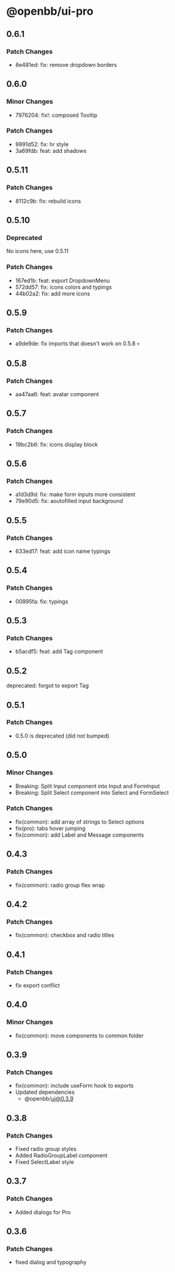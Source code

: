 # @openbb/ui-pro

## 0.6.1

### Patch Changes

- 8e481ed: fix: remove dropdown borders

## 0.6.0

### Minor Changes

- 7976204: fix!: composed Tooltip

### Patch Changes

- 9991d52: fix: hr style
- 3a69fdb: feat: add shadows

## 0.5.11

### Patch Changes

- 8112c9b: fix: rebuild icons

## 0.5.10

### Deprecated

No icons here, use 0.5.11

### Patch Changes

- 167ed1b: feat: export DropdownMenu
- 572dd57: fix: icons colors and typings
- 44b02a2: fix: add more icons

## 0.5.9

### Patch Changes

- a9de9de: fix imports that doesn't work on 0.5.8 💀

## 0.5.8

### Patch Changes

- aa47aa6: feat: avatar component

## 0.5.7

### Patch Changes

- 19bc2b6: fix: icons display block

## 0.5.6

### Patch Changes

- a1d3d9d: fix: make form inputs more consistent
- 79e90d5: fix: aoutofilled input background

## 0.5.5

### Patch Changes

- 633ed17: feat: add icon name typings

## 0.5.4

### Patch Changes

- 00895fa: fix: typings

## 0.5.3

### Patch Changes

- b5acdf5: feat: add Tag component

## 0.5.2

deprecated: forgot to export Tag

## 0.5.1

### Patch Changes

- 0.5.0 is deprecated (did not bumped)

## 0.5.0

### Minor Changes

- Breaking: Split Input component into Input and FormInput
- Breaking: Split Select component into Select and FormSelect

### Patch Changes

- fix(common): add array of strings to Select options
- fix(pro): tabs hover jumping
- fix(common): add Label and Message components

## 0.4.3

### Patch Changes

- fix(common): radio group flex wrap

## 0.4.2

### Patch Changes

- fix(common): checkbox and radio titles

## 0.4.1

### Patch Changes

- fix export conflict

## 0.4.0

### Minor Changes

- fix(common): move components to common folder

## 0.3.9

### Patch Changes

- fix(common): include useForm hook to exports
- Updated dependencies
  - @openbb/ui@0.3.9

## 0.3.8

### Patch Changes

- Fixed radio group styles
- Added RadioGroupLabel component
- Fixed SelectLabel style

## 0.3.7

### Patch Changes

- Added dialogs for Pro

## 0.3.6

### Patch Changes

- fixed dialog and typography
